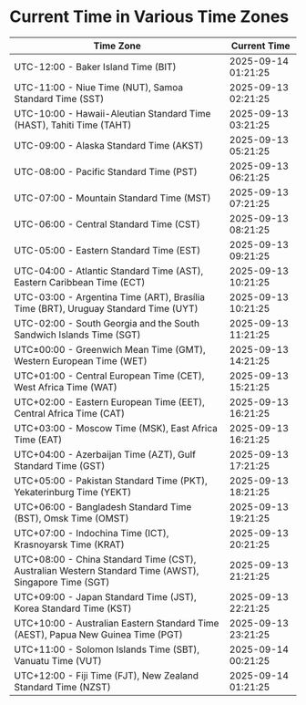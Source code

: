 # Current Time in Various Time Zones

| Time Zone | Current Time |
|-----------|--------------|
| UTC-12:00 - Baker Island Time (BIT) | 2025-09-14 01:21:25 |
| UTC-11:00 - Niue Time (NUT), Samoa Standard Time (SST) | 2025-09-13 02:21:25 |
| UTC-10:00 - Hawaii-Aleutian Standard Time (HAST), Tahiti Time (TAHT) | 2025-09-13 03:21:25 |
| UTC-09:00 - Alaska Standard Time (AKST) | 2025-09-13 05:21:25 |
| UTC-08:00 - Pacific Standard Time (PST) | 2025-09-13 06:21:25 |
| UTC-07:00 - Mountain Standard Time (MST) | 2025-09-13 07:21:25 |
| UTC-06:00 - Central Standard Time (CST) | 2025-09-13 08:21:25 |
| UTC-05:00 - Eastern Standard Time (EST) | 2025-09-13 09:21:25 |
| UTC-04:00 - Atlantic Standard Time (AST), Eastern Caribbean Time (ECT) | 2025-09-13 10:21:25 |
| UTC-03:00 - Argentina Time (ART), Brasília Time (BRT), Uruguay Standard Time (UYT) | 2025-09-13 10:21:25 |
| UTC-02:00 - South Georgia and the South Sandwich Islands Time (SGT) | 2025-09-13 11:21:25 |
| UTC±00:00 - Greenwich Mean Time (GMT), Western European Time (WET) | 2025-09-13 14:21:25 |
| UTC+01:00 - Central European Time (CET), West Africa Time (WAT) | 2025-09-13 15:21:25 |
| UTC+02:00 - Eastern European Time (EET), Central Africa Time (CAT) | 2025-09-13 16:21:25 |
| UTC+03:00 - Moscow Time (MSK), East Africa Time (EAT) | 2025-09-13 16:21:25 |
| UTC+04:00 - Azerbaijan Time (AZT), Gulf Standard Time (GST) | 2025-09-13 17:21:25 |
| UTC+05:00 - Pakistan Standard Time (PKT), Yekaterinburg Time (YEKT) | 2025-09-13 18:21:25 |
| UTC+06:00 - Bangladesh Standard Time (BST), Omsk Time (OMST) | 2025-09-13 19:21:25 |
| UTC+07:00 - Indochina Time (ICT), Krasnoyarsk Time (KRAT) | 2025-09-13 20:21:25 |
| UTC+08:00 - China Standard Time (CST), Australian Western Standard Time (AWST), Singapore Time (SGT) | 2025-09-13 21:21:25 |
| UTC+09:00 - Japan Standard Time (JST), Korea Standard Time (KST) | 2025-09-13 22:21:25 |
| UTC+10:00 - Australian Eastern Standard Time (AEST), Papua New Guinea Time (PGT) | 2025-09-13 23:21:25 |
| UTC+11:00 - Solomon Islands Time (SBT), Vanuatu Time (VUT) | 2025-09-14 00:21:25 |
| UTC+12:00 - Fiji Time (FJT), New Zealand Standard Time (NZST) | 2025-09-14 01:21:25 |
